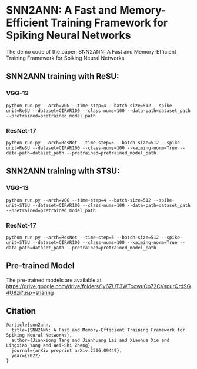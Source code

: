 # SNN2ANN: A Fast and Memory-Efficient Training Framework for Spiking Neural Networks

The demo code of the paper: SNN2ANN: A Fast and Memory-Efficient Training Framework for Spiking Neural Networks

## SNN2ANN training with ReSU:

### VGG-13

```
python run.py --arch=VGG --time-step=4 --batch-size=512 --spike-unit=ReSU --dataset=CIFAR100 --class-nums=100 --data-path=dataset_path --pretrained=pretrained_model_path
```

### ResNet-17

```
python run.py --arch=ResNet --time-step=5 --batch-size=512 --spike-unit=ReSU --dataset=CIFAR100 --class-nums=100 --kaiming-norm=True --data-path=dataset_path --pretrained=pretrained_model_path
```

## SNN2ANN training with STSU:

### VGG-13

```
python run.py --arch=VGG --time-step=4 --batch-size=512 --spike-unit=STSU --dataset=CIFAR100 --class-nums=100 --data-path=dataset_path --pretrained=pretrained_model_path
```

### ResNet-17

```
python run.py --arch=ResNet --time-step=5 --batch-size=512 --spike-unit=STSU --dataset=CIFAR100 --class-nums=100 --kaiming-norm=True --data-path=dataset_path --pretrained=pretrained_model_path
```

## Pre-trained Model
The pre-trained models are available at
https://drive.google.com/drive/folders/1y6ZUT3WToowuCo72CVspurQrdSG4U8zi?usp=sharing

## Citation

```
@article{snn2ann,
  title={SNN2ANN: A Fast and Memory-Efficient Training Framework for Spiking Neural Networks},
  author={Jianxiong Tang and Jianhuang Lai and Xiaohua Xie and Lingxiao Yang and Wei-Shi Zheng},
  journal={arXiv preprint arXiv:2206.09449},
  year={2022}
}
```
